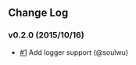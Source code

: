 ## Change Log

### v0.2.0 (2015/10/16)
- [#1](https://github.com/soulwu/yuntongxun/pull/1) Add logger support (@soulwu)